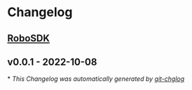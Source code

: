 
# Changelog

<a name="RoboSDK"></a>
## [RoboSDK]


<a name="v0.0.1"></a>
## v0.0.1 - 2022-10-08

[RoboSDK]: https://github.com/kubeedge/robosdk/compare/v0.0.1...HEAD

\* *This Changelog was automatically generated by [git-chglog](https://github.com/git-chglog/git-chglog)*

